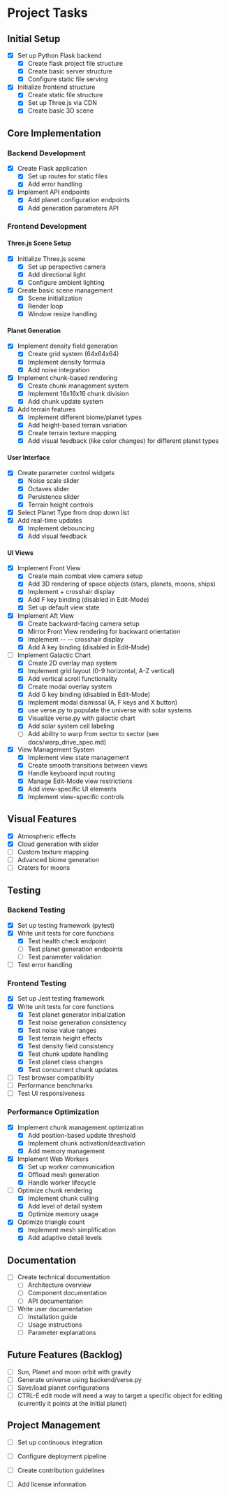 # Project Tasks

## Initial Setup
- [X] Set up Python Flask backend
  - [X] Create flask project file structure
  - [X] Create basic server structure
  - [X] Configure static file serving
- [X] Initialize frontend structure
  - [X] Create static file structure
  - [X] Set up Three.js via CDN
  - [X] Create basic 3D scene

## Core Implementation

### Backend Development
- [X] Create Flask application
  - [X] Set up routes for static files
  - [X] Add error handling
- [X] Implement API endpoints
  - [X] Add planet configuration endpoints
  - [X] Add generation parameters API

### Frontend Development

#### Three.js Scene Setup
- [X] Initialize Three.js scene
  - [X] Set up perspective camera
  - [X] Add directional light
  - [X] Configure ambient lighting
- [X] Create basic scene management
  - [X] Scene initialization
  - [X] Render loop
  - [X] Window resize handling

#### Planet Generation
- [X] Implement density field generation
  - [X] Create grid system (64x64x64)
  - [X] Implement density formula
  - [X] Add noise integration
- [X] Implement chunk-based rendering
  - [X] Create chunk management system
  - [X] Implement 16x16x16 chunk division
  - [X] Add chunk update system
- [X] Add terrain features
  - [X] Implement different biome/planet types
  - [X] Add height-based terrain variation
  - [X] Create terrain texture mapping
  - [X] Add visual feedback (like color changes) for different planet types

#### User Interface
- [X] Create parameter control widgets
  - [X] Noise scale slider
  - [X] Octaves slider
  - [X] Persistence slider
  - [X] Terrain height controls
- [X] Select Planet Type from drop down list
- [X] Add real-time updates
  - [X] Implement debouncing
  - [X] Add visual feedback

#### UI Views
- [X] Implement Front View
  - [X] Create main combat view camera setup
  - [X] Add 3D rendering of space objects (stars, planets, moons, ships)
  - [X] Implement + crosshair display
  - [X] Add F key binding (disabled in Edit-Mode)
  - [X] Set up default view state
- [X] Implement Aft View
  - [X] Create backward-facing camera setup
  - [X] Mirror Front View rendering for backward orientation
  - [X] Implement -- -- crosshair display
  - [X] Add A key binding (disabled in Edit-Mode)
- [ ] Implement Galactic Chart
  - [X] Create 2D overlay map system
  - [X] Implement grid layout (0-9 horizontal, A-Z vertical)
  - [X] Add vertical scroll functionality
  - [X] Create modal overlay system
  - [X] Add G key binding (disabled in Edit-Mode)
  - [X] Implement modal dismissal (A, F keys and X button)
  - [X] use verse.py to populate the universe with solar systems
  - [X] Visualize verse.py with galactic chart
  - [X] Add solar system cell labeling
  - [ ] Add ability to warp from sector to sector (see docs/warp_drive_spec.md)
- [X] View Management System
  - [X] Implement view state management
  - [X] Create smooth transitions between views
  - [X] Handle keyboard input routing
  - [X] Manage Edit-Mode view restrictions
  - [X] Add view-specific UI elements
  - [X] Implement view-specific controls

## Visual Features
- [X] Atmospheric effects
- [X] Cloud generation with slider
- [ ] Custom texture mapping
- [ ] Advanced biome generation
- [ ] Craters for moons

## Testing

### Backend Testing
- [X] Set up testing framework (pytest)
- [X] Write unit tests for core functions
  - [X] Test health check endpoint
  - [ ] Test planet generation endpoints
  - [ ] Test parameter validation
- [ ] Test error handling

### Frontend Testing
- [X] Set up Jest testing framework
- [X] Write unit tests for core functions
  - [X] Test planet generator initialization
  - [X] Test noise generation consistency
  - [X] Test noise value ranges
  - [X] Test terrain height effects
  - [X] Test density field consistency
  - [X] Test chunk update handling
  - [X] Test planet class changes
  - [X] Test concurrent chunk updates
- [ ] Test browser compatibility
- [ ] Performance benchmarks
- [ ] Test UI responsiveness

### Performance Optimization
- [X] Implement chunk management optimization
  - [X] Add position-based update threshold
  - [X] Implement chunk activation/deactivation
  - [X] Add memory management
- [X] Implement Web Workers
  - [X] Set up worker communication
  - [X] Offload mesh generation
  - [X] Handle worker lifecycle
- [ ] Optimize chunk rendering
  - [X] Implement chunk culling
  - [X] Add level of detail system
  - [X] Optimize memory usage
- [X] Optimize triangle count
  - [X] Implement mesh simplification
  - [X] Add adaptive detail levels

## Documentation
- [ ] Create technical documentation
  - [ ] Architecture overview
  - [ ] Component documentation
  - [ ] API documentation
- [ ] Write user documentation
  - [ ] Installation guide
  - [ ] Usage instructions
  - [ ] Parameter explanations

## Future Features (Backlog)
- [ ] Sun, Planet and moon orbit with gravity
- [ ] Generate universe using backend/verse.py 
- [ ] Save/load planet configurations
- [ ] CTRL-E edit mode will need a way to target a specific object for editing (currently it points at the initial planet)

## Project Management
- [ ] Set up continuous integration
- [ ] Configure deployment pipeline
- [ ] Create contribution guidelines
- [ ] Add license information

